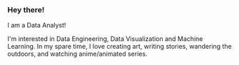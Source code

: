 ### Hey there!

I am a Data Analyst!

I'm interested in Data Engineering, Data Visualization and Machine Learning. 
In my spare time, I love creating art, writing stories, wandering the outdoors, and watching anime/animated series.
